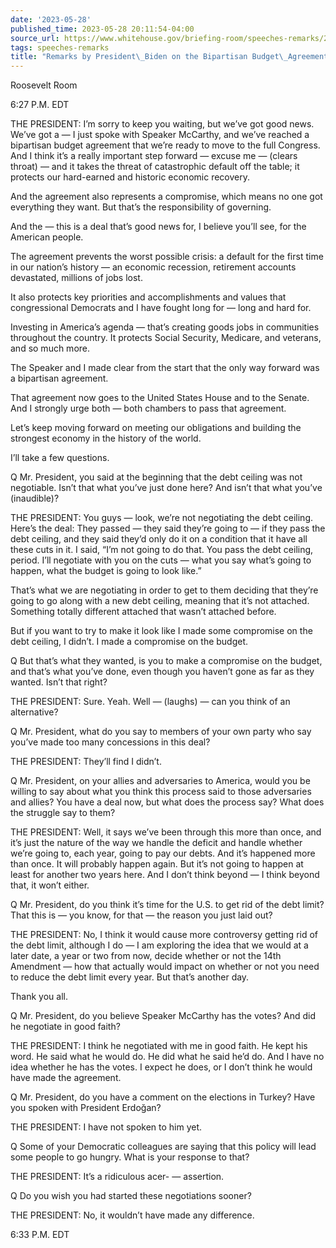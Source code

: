 ```yaml
---
date: '2023-05-28'
published_time: 2023-05-28 20:11:54-04:00
source_url: https://www.whitehouse.gov/briefing-room/speeches-remarks/2023/05/28/remarks-by-president-biden-on-the-bipartisan-budget-agreement/
tags: speeches-remarks
title: "Remarks by President\_Biden on the Bipartisan Budget\_Agreement"
---
```

 
Roosevelt Room

6:27 P.M. EDT

THE PRESIDENT: I’m sorry to keep you waiting, but we’ve got good news.
We’ve got a — I just spoke with Speaker McCarthy, and we’ve reached a
bipartisan budget agreement that we’re ready to move to the full
Congress.  
And I think it’s a really important step forward — excuse me — (clears
throat) — and it takes the threat of catastrophic default off the table;
it protects our hard-earned and historic economic recovery.

And the agreement also represents a compromise, which means no one got
everything they want. But that’s the responsibility of governing.

And the — this is a deal that’s good news for, I believe you’ll see, for
the American people.

The agreement prevents the worst possible crisis: a default for the
first time in our nation’s history — an economic recession, retirement
accounts devastated, millions of jobs lost.

It also protects key priorities and accomplishments and values that
congressional Democrats and I have fought long for — long and hard for.

Investing in America’s agenda — that’s creating goods jobs in
communities throughout the country. It protects Social Security,
Medicare, and veterans, and so much more.

The Speaker and I made clear from the start that the only way forward
was a bipartisan agreement.

That agreement now goes to the United States House and to the Senate.
And I strongly urge both — both chambers to pass that agreement.

Let’s keep moving forward on meeting our obligations and building the
strongest economy in the history of the world.

I’ll take a few questions.

Q Mr. President, you said at the beginning that the debt ceiling was not
negotiable. Isn’t that what you’ve just done here? And isn’t that what
you’ve (inaudible)?

THE PRESIDENT: You guys — look, we’re not negotiating the debt ceiling.
Here’s the deal: They passed — they said they’re going to — if they pass
the debt ceiling, and they said they’d only do it on a condition that it
have all these cuts in it. I said, “I’m not going to do that. You pass
the debt ceiling, period. I’ll negotiate with you on the cuts — what you
say what’s going to happen, what the budget is going to look like.”

That’s what we are negotiating in order to get to them deciding that
they’re going to go along with a new debt ceiling, meaning that it’s not
attached. Something totally different attached that wasn’t attached
before.

But if you want to try to make it look like I made some compromise on
the debt ceiling, I didn’t. I made a compromise on the budget.

Q But that’s what they wanted, is you to make a compromise on the
budget, and that’s what you’ve done, even though you haven’t gone as far
as they wanted. Isn’t that right?

THE PRESIDENT: Sure. Yeah. Well — (laughs) — can you think of an
alternative?

Q Mr. President, what do you say to members of your own party who say
you’ve made too many concessions in this deal?

THE PRESIDENT: They’ll find I didn’t.

Q Mr. President, on your allies and adversaries to America, would you be
willing to say about what you think this process said to those
adversaries and allies? You have a deal now, but what does the process
say? What does the struggle say to them?

THE PRESIDENT: Well, it says we’ve been through this more than once, and
it’s just the nature of the way we handle the deficit and handle whether
we’re going to, each year, going to pay our debts. And it’s happened
more than once. It will probably happen again. But it’s not going to
happen at least for another two years here. And I don’t think beyond — I
think beyond that, it won’t either.

Q Mr. President, do you think it’s time for the U.S. to get rid of the
debt limit? That this is — you know, for that — the reason you just laid
out?

THE PRESIDENT: No, I think it would cause more controversy getting rid
of the debt limit, although I do — I am exploring the idea that we would
at a later date, a year or two from now, decide whether or not the 14th
Amendment — how that actually would impact on whether or not you need to
reduce the debt limit every year. But that’s another day.

Thank you all.

Q Mr. President, do you believe Speaker McCarthy has the votes? And did
he negotiate in good faith?

THE PRESIDENT: I think he negotiated with me in good faith. He kept his
word. He said what he would do. He did what he said he’d do. And I have
no idea whether he has the votes. I expect he does, or I don’t think he
would have made the agreement.

Q Mr. President, do you have a comment on the elections in Turkey? Have
you spoken with President Erdoğan?

THE PRESIDENT: I have not spoken to him yet.

Q Some of your Democratic colleagues are saying that this policy will
lead some people to go hungry. What is your response to that?

THE PRESIDENT: It’s a ridiculous acer- — assertion.

Q Do you wish you had started these negotiations sooner?

THE PRESIDENT: No, it wouldn’t have made any difference.

6:33 P.M. EDT
